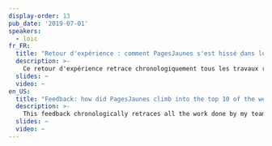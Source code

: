 ```yaml
---
display-order: 13
pub_date: '2019-07-01'
speakers:
  - loic
fr_FR:
  title: "Retour d'expérience : comment PagesJaunes s'est hissé dans le top 10 du classement webperf ?"
  description: >-
    Ce retour d'expérience retrace chronologiquement tous les travaux réalisés par mon équipe depuis 1 an pour améliorer la webperf sur www.pagesjaunes.fr. Je passe en revue tout ce que l'on a mis en place, les gains obtenus mais les échecs également.
  slides: ~
  video: ~
en_US:
  title: "Feedback: how did PagesJaunes climb into the top 10 of the webperf ranking in France?"
  description: >-
    This feedback chronologically retraces all the work done by my team over the past year to improve the webperf on www.pagesjaunes.fr. I will review everything that has been implemented, the achievements but also the failures.
  slides: ~
  video: ~
---
```

